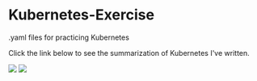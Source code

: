 # Kubernetes-Exercise
.yaml files for practicing Kubernetes

Click the link below to see the summarization of Kubernetes I've written.

<a href = "https://summer-carpenter-efa.notion.site/Kubernetes-1c3e3c109de04e998b3616f64cb36deb" target="_blank"><img src="https://img.shields.io/badge/notion-000000?style=for-the-badge&logo=notion&logoColor=white"></a> <a href = "[https://velog.io/@synoti21](https://velog.io/@synoti21/%EC%BF%A0%EB%B2%84%EB%84%A4%ED%8B%B0%EC%8A%A4-%EC%9E%85%EB%AC%B8%EC%9D%98-%EB%AA%A8%EB%93%A0-%EA%B2%83)" target="_blank"><img src="https://img.shields.io/badge/velog-20C997?style=for-the-badge&logo=velog&logoColor=white">
</a> 
